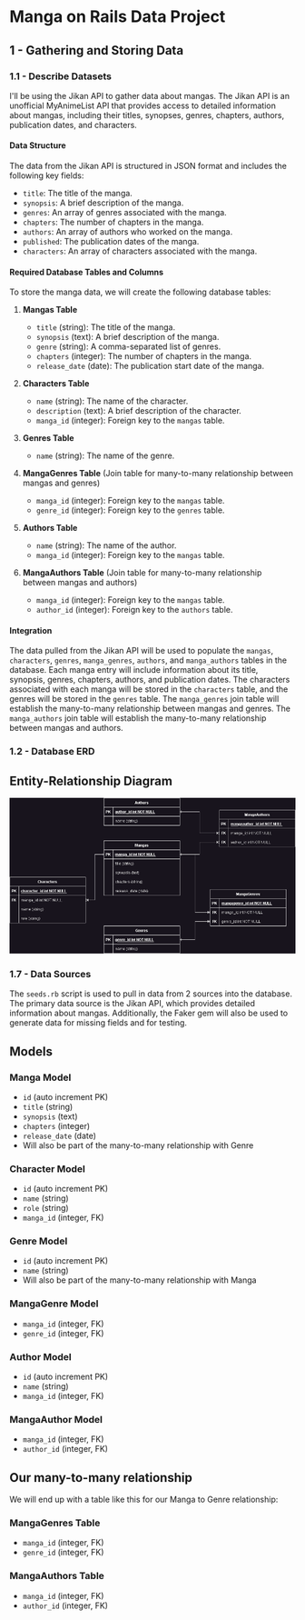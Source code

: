 # Manga on Rails Data Project

## 1 - Gathering and Storing Data

### 1.1 - Describe Datasets

I'll be using the Jikan API to gather data about mangas. The Jikan API is an unofficial MyAnimeList API that provides access to detailed information about mangas, including their titles, synopses, genres, chapters, authors, publication dates, and characters.

#### Data Structure

The data from the Jikan API is structured in JSON format and includes the following key fields:
- `title`: The title of the manga.
- `synopsis`: A brief description of the manga.
- `genres`: An array of genres associated with the manga.
- `chapters`: The number of chapters in the manga.
- `authors`: An array of authors who worked on the manga.
- `published`: The publication dates of the manga.
- `characters`: An array of characters associated with the manga.

#### Required Database Tables and Columns

To store the manga data, we will create the following database tables:

1. **Mangas Table**
   - `title` (string): The title of the manga.
   - `synopsis` (text): A brief description of the manga.
   - `genre` (string): A comma-separated list of genres.
   - `chapters` (integer): The number of chapters in the manga.
   - `release_date` (date): The publication start date of the manga.

2. **Characters Table**
   - `name` (string): The name of the character.
   - `description` (text): A brief description of the character.
   - `manga_id` (integer): Foreign key to the `mangas` table.

3. **Genres Table**
   - `name` (string): The name of the genre.

4. **MangaGenres Table** (Join table for many-to-many relationship between mangas and genres)
   - `manga_id` (integer): Foreign key to the `mangas` table.
   - `genre_id` (integer): Foreign key to the `genres` table.

5. **Authors Table**
   - `name` (string): The name of the author.
   - `manga_id` (integer): Foreign key to the `mangas` table.

6. **MangaAuthors Table** (Join table for many-to-many relationship between mangas and authors)
   - `manga_id` (integer): Foreign key to the `mangas` table.
   - `author_id` (integer): Foreign key to the `authors` table.

#### Integration

The data pulled from the Jikan API will be used to populate the `mangas`, `characters`, `genres`, `manga_genres`, `authors`, and `manga_authors` tables in the database. Each manga entry will include information about its title, synopsis, genres, chapters, authors, and publication dates. The characters associated with each manga will be stored in the `characters` table, and the genres will be stored in the `genres` table. The `manga_genres` join table will establish the many-to-many relationship between mangas and genres. The `manga_authors` join table will establish the many-to-many relationship between mangas and authors.

### 1.2 - Database ERD

## Entity-Relationship Diagram

![ERD](app/assets/images/erd.png)

### 1.7 - Data Sources

The `seeds.rb` script is used to pull in data from 2 sources into the database. The primary data source is the Jikan API, which provides detailed information about mangas. Additionally, the Faker gem will also be used to generate data for missing fields and for testing.

## Models

### Manga Model
- `id` (auto increment PK)
- `title` (string)
- `synopsis` (text)
- `chapters` (integer)
- `release_date` (date)
- Will also be part of the many-to-many relationship with Genre

### Character Model
- `id` (auto increment PK)
- `name` (string)
- `role` (string)
- `manga_id` (integer, FK)

### Genre Model
- `id` (auto increment PK)
- `name` (string)
- Will also be part of the many-to-many relationship with Manga

### MangaGenre Model
- `manga_id` (integer, FK)
- `genre_id` (integer, FK)

### Author Model
- `id` (auto increment PK)
- `name` (string)
- `manga_id` (integer, FK)

### MangaAuthor Model
- `manga_id` (integer, FK)
- `author_id` (integer, FK)

## Our many-to-many relationship

We will end up with a table like this for our Manga to Genre relationship:

### MangaGenres Table
- `manga_id` (integer, FK)
- `genre_id` (integer, FK)

### MangaAuthors Table
- `manga_id` (integer, FK)
- `author_id` (integer, FK)
